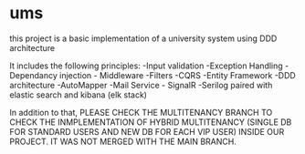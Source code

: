 # ums
this project is a basic implementation of a university system using DDD architecture 


It includes the following principles:
-Input validation -Exception Handling -Dependancy injection - Middleware -Filters -CQRS -Entity Framework -DDD architecture -AutoMapper -Mail Service - SignalR 
-Serilog paired with elastic search and kibana (elk stack) 

In addition to that, PLEASE CHECK THE MULTITENANCY BRANCH TO CHECK THE INMPLEMENTATION OF HYBRID MULTITENANCY (SINGLE DB FOR STANDARD USERS AND NEW DB FOR EACH VIP USER) 
INSIDE OUR PROJECT. IT WAS NOT MERGED WITH THE MAIN BRANCH. 
